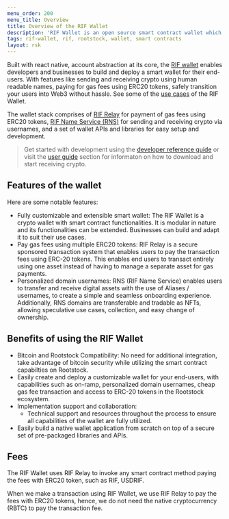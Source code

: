 ```yaml
---
menu_order: 200
menu_title: Overview
title: Overview of the RIF Wallet
description: 'RIF Wallet is an open source smart contract wallet which enables businesses to create and deploy fully customizable on-chain wallets'
tags: rif-wallet, rif, rootstock, wallet, smart contracts
layout: rsk
---
```


Built with react native, account abstraction at its core, the [RIF wallet](https://github.com/rsksmart/rif-wallet) enables developers and businesses to build and deploy a smart wallet for their end-users. With features like sending and receiving crypto using human readable names, paying for gas fees using ERC20 tokens, safely transition your users into Web3 without hassle. See some of the [use cases](https://rif.technology/use-cases/) of the RIF Wallet.

The wallet stack comprises of [RIF Relay](https://github.com/rsksmart/rif-relay) for payment of gas fees using ERC20 tokens, [RIF Name Service (RNS)](https://github.com/rsksmart/rns-manager-react) for sending and receiving crypto via usernames, and a set of wallet APIs and libraries for easy setup and development.

> Get started with development using the [developer reference guide](/rif/wallet/dev-reference/) or visit the [user guide](/rif/wallet/user-guide/) section for informaton on how to download and start receiving crypto.

## Features of the wallet

Here are some notable features: 

* Fully customizable and extensible smart wallet: 
The RIF Wallet is a crypto wallet with smart contract functionalities. It is modular in nature and its functionalities can be extended.  Businesses can build and adapt it to suit their use cases. 
* Pay gas fees using multiple ERC20 tokens:
RIF Relay is a secure sponsored transaction system that enables users to pay the transaction fees using ERC-20 tokens. This enables end users to transact entirely using one asset instead of having to manage a separate asset for gas payments.
* Personalized domain usernames:
RNS (RIF Name Service) enables users to transfer and receive digital assets with the use of Aliases / usernames, to create a simple and seamless onboarding experience. Additionally, RNS domains are transferable and tradable as NFTs, allowing speculative use cases, collection, and easy change of ownership. 

## Benefits of using the RIF Wallet
* Bitcoin and Rootstock Compatibility: No need for additional integration, take advantage of bitcoin security while utilizing the smart contract capabilties on Rootstock.
* Easily create and deploy a customizable wallet for your end-users, with capabilities such as on-ramp, personalized domain usernames, cheap gas fee transaction and access to ERC-20 tokens in the Rootstock ecosystem.
* Implementation support and collaboration:
    * Technical support and resources throughout the process to ensure all capabilities of the wallet are fully utilized.
* Easily build a native wallet application from scratch on top of a secure set of pre-packaged libraries and APIs.


## Fees

The RIF Wallet uses RIF Relay to invoke any smart contract method paying the fees with ERC20 token, such as RIF, USDRIF. 

When we make a transaction using RIF Wallet, we use RIF Relay to pay the fees with ERC20 tokens, hence, we do not need the native cryptocurrency (RBTC) to pay the transaction fee.